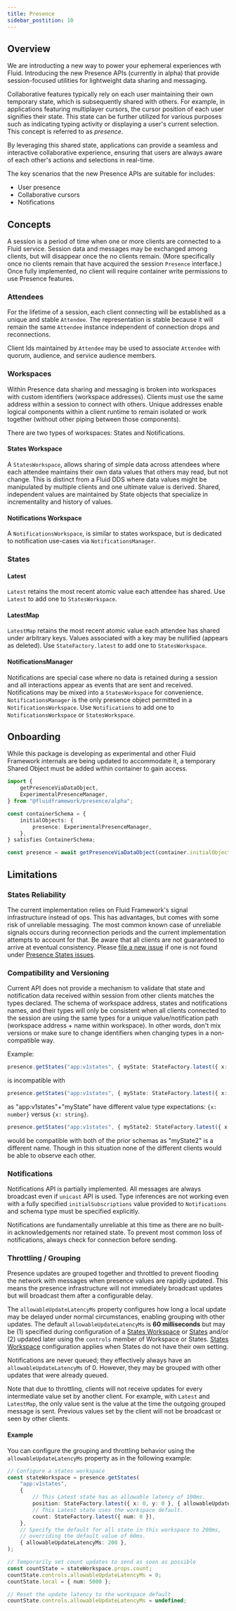 ```yaml
---
title: Presence
sidebar_postition: 10
---
```


## Overview

We are introducting a new way to power your ephemeral experiences wth Fluid. Introducing the new Presence APIs (currently in alpha) that provide session-focused utilities for lightweight data sharing and messaging.

Collaborative features typically rely on each user maintaining their own temporary state, which is subsequently shared with others. For example, in applications featuring multiplayer cursors, the cursor position of each user signifies their state. This state can be further utilized for various purposes such as indicating typing activity or displaying a user's current selection. This concept is referred to as _presence_.

By leveraging this shared state, applications can provide a seamless and interactive collaborative experience, ensuring that users are always aware of each other's actions and selections in real-time.

The key scenarios that the new Presence APIs are suitable for includes:

-   User presence
-   Collaborative cursors
-   Notifications

## Concepts

A session is a period of time when one or more clients are connected to a Fluid service. Session data and messages may be exchanged among clients, but will disappear once the no clients remain. (More specifically once no clients remain that have acquired the session `Presence` interface.) Once fully implemented, no client will require container write permissions to use Presence features.

### Attendees

For the lifetime of a session, each client connecting will be established as a unique and stable `Attendee`. The representation is stable because it will remain the same `Attendee` instance independent of connection drops and reconnections.

Client Ids maintained by `Attendee` may be used to associate `Attendee` with quorum, audience, and service audience members.

### Workspaces

Within Presence data sharing and messaging is broken into workspaces with custom identifiers (workspace addresses). Clients must use the same address within a session to connect with others. Unique addresses enable logical components within a client runtime to remain isolated or work together (without other piping between those components).

There are two types of workspaces: States and Notifications.

#### States Workspace

A `StatesWorkspace`, allows sharing of simple data across attendees where each attendee maintains their own data values that others may read, but not change. This is distinct from a Fluid DDS where data values might be manipulated by multiple clients and one ultimate value is derived. Shared, independent values are maintained by State objects that specialize in incrementality and history of values.

#### Notifications Workspace

A `NotificationsWorkspace`, is similar to states workspace, but is dedicated to notification use-cases via `NotificationsManager`.

### States

#### Latest

`Latest` retains the most recent atomic value each attendee has shared. Use `Latest` to add one to `StatesWorkspace`.

#### LatestMap

`LatestMap` retains the most recent atomic value each attendee has shared under arbitrary keys. Values associated with a key may be nullified (appears as deleted). Use `StateFactory.latest` to add one to `StatesWorkspace`.

#### NotificationsManager

Notifications are special case where no data is retained during a session and all interactions appear as events that are sent and received. Notifications may be mixed into a `StatesWorkspace` for convenience. `NotificationsManager` is the only presence object permitted in a `NotificationsWorkspace`. Use `Notifications` to add one to `NotificationsWorkspace` or `StatesWorkspace`.

## Onboarding

While this package is developing as experimental and other Fluid Framework internals are being updated to accommodate it, a temporary Shared Object must be added within container to gain access.

```typescript
import {
	getPresenceViaDataObject,
	ExperimentalPresenceManager,
} from "@fluidframework/presence/alpha";

const containerSchema = {
	initialObjects: {
		presence: ExperimentalPresenceManager,
	},
} satisfies ContainerSchema;

const presence = await getPresenceViaDataObject(container.initialObjects.presence);
```

## Limitations

### States Reliability

The current implementation relies on Fluid Framework's signal infrastructure instead of ops. This has advantages, but comes with some risk of unreliable messaging. The most common known case of unreliable signals occurs during reconnection periods and the current implementation attempts to account for that. Be aware that all clients are not guaranteed to arrive at eventual consistency. Please [file a new issue](https://github.com/microsoft/FluidFramework/issues/new?assignees=&labels=bug&projects=&template=bug_report.md&title=Presence:%20States:%20) if one is not found under [Presence States issues](https://github.com/microsoft/FluidFramework/issues?q=is%3Aissue+%22Presence%3A+States%3A%22).

### Compatibility and Versioning

Current API does not provide a mechanism to validate that state and notification data received within session from other clients matches the types declared. The schema of workspace address, states and notifications names, and their types will only be consistent when all clients connected to the session are using the same types for a unique value/notification path (workspace address + name within workspace). In other words, don't mix versions or make sure to change identifiers when changing types in a non-compatible way.

Example:

```typescript
presence.getStates("app:v1states", { myState: StateFactory.latest({ x: 0 }) });
```

is incompatible with

```typescript
presence.getStates("app:v1states", { myState: StateFactory.latest({ x: "text" }) });
```

as "app:v1states"+"myState" have different value type expectations: `{x: number}` versus `{x: string}`.

```typescript
presence.getStates("app:v1states", { myState2: StateFactory.latest({ x: true }) });
```

would be compatible with both of the prior schemas as "myState2" is a different name. Though in this situation none of the different clients would be able to observe each other.

### Notifications

Notifications API is partially implemented. All messages are always broadcast even if `unicast` API is used. Type inferences are not working even with a fully specified `initialSubscriptions` value provided to `Notifications` and schema type must be specified explicitly.

Notifications are fundamentally unreliable at this time as there are no built-in acknowledgements nor retained state. To prevent most common loss of notifications, always check for connection before sending.

### Throttling / Grouping

Presence updates are grouped together and throttled to prevent flooding the network with messages when presence values are rapidly updated. This means the presence infrastructure will not immediately broadcast updates but will broadcast them after a configurable delay.

The `allowableUpdateLatencyMs` property configures how long a local update may be delayed under normal circumstances, enabling grouping with other updates. The default `allowableUpdateLatencyMs` is **60 milliseconds** but may be (1) specified during configuration of a [States Workspace](#states-workspace) or [States](#states) and/or (2) updated later using the `controls` member of Workspace or States. [States Workspace](#states-workspace) configuration applies when States do not have their own setting.

Notifications are never queued; they effectively always have an `allowableUpdateLatencyMs` of 0. However, they may be grouped with other updates that were already queued.

Note that due to throttling, clients will not receive updates for every intermediate value set by another client. For example,
with `Latest` and `LatestMap`, the only value sent is the value at the time the outgoing grouped message is sent. Previous
values set by the client will not be broadcast or seen by other clients.

#### Example

You can configure the grouping and throttling behavior using the `allowableUpdateLatencyMs` property as in the following example:

```ts
// Configure a states workspace
const stateWorkspace = presence.getStates(
	"app:v1states",
	{
		// This Latest state has an allowable latency of 100ms.
		position: StateFactory.latest({ x: 0, y: 0 }, { allowableUpdateLatencyMs: 100 }),
		// This Latest state uses the workspace default.
		count: StateFactory.latest({ num: 0 }),
	},
	// Specify the default for all state in this workspace to 200ms,
	// overriding the default value of 60ms.
	{ allowableUpdateLatencyMs: 200 },
);

// Temporarily set count updates to send as soon as possible
const countState = stateWorkspace.props.count;
countState.controls.allowableUpdateLatencyMs = 0;
countState.local = { num: 5000 };

// Reset the update latency to the workspace default
countState.controls.allowableUpdateLatencyMs = undefined;
```

